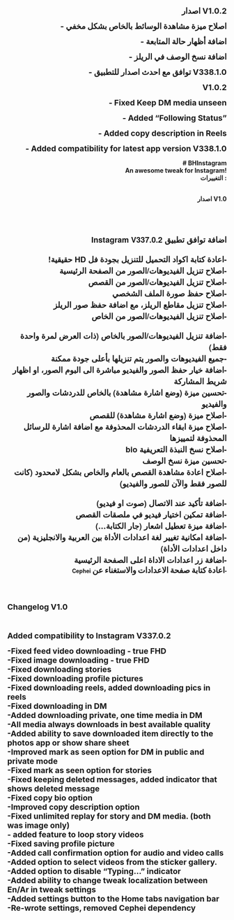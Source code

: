 <p style="text-align:right;"><span style="font-size:18px;"><strong>اصدار V1.0.2</strong></span></p>
<p style="text-align:right;"><span style="font-size:18px;"><strong>- اصلاح ميزة مشاهدة الوسائط بالخاص بشكل مخفي</strong></span></p>
<p style="text-align:right;"><span style="font-size:18px;"><strong>- اضافة أظهار حالة المتابعة</strong></span></p>
<p style="text-align:right;"><span style="font-size:18px;"><strong>- اضافة نسخ الوصف في الريلز</strong></span></p>
<p style="text-align:right;"><span style="font-size:18px;"><strong>- توافق مع احدث اصدار للتطبيق V338.1.0</strong></span></p>
<p style="text-align:right;"><span style="font-size:18px;"><strong>V1.0.2</strong></span></p>
<p style="text-align:right;"><span style="font-size:18px;"><strong>- Fixed Keep DM media unseen</strong></span></p>
<p style="text-align:right;"><span style="font-size:18px;"><strong>- Added “Following Status”</strong></span></p>
<p style="text-align:right;"><span style="font-size:18px;"><strong>- Added copy description in Reels</strong></span></p>
<p style="text-align:right;"><span style="font-size:18px;"><strong>- Added compatibility for latest app version V338.1.0</strong></span></p>

<p style="text-align:right;"><strong># BHInstagram</strong><br><strong>An awesome tweak for Instagram!</strong><br><strong>التغييرات :</strong></p>
<p style="text-align:right;"><br><strong>اصدار V1.0</strong></p>
<p style="font:20.0px 'Helvetica Neue';margin:0.0px;min-height:25.0px;"><br>&nbsp;</p>
<p style="font:13.0px 'Helvetica Neue';margin:0.0px;text-align:right;" dir="rtl"><span style="font-size:18px;"><strong>اضافة توافق تطبيق Instagram V337.0.2</strong></span></p>
<p style="font:13.0px 'Helvetica Neue';margin:0.0px;min-height:15.0px;text-align:right;" dir="rtl">&nbsp;</p>
<p style="font:13.0px 'Helvetica Neue';margin:0.0px;text-align:right;" dir="rtl"><span style="font-size:18px;"><strong>-اعادة كتابة اكواد التحميل للتنزيل بجودة فل HD حقيقية!</strong></span></p>
<p style="font:13.0px 'Helvetica Neue';margin:0.0px;text-align:right;" dir="rtl"><span style="font-size:18px;"><strong>-اصلاح تنزيل الفيديوهات/الصور من الصفحة الرئيسية</strong></span></p>
<p style="font:13.0px 'Helvetica Neue';margin:0.0px;text-align:right;" dir="rtl"><span style="font-size:18px;"><strong>-اصلاح تنزيل الفيديوهات/الصور من القصص</strong></span></p>
<p style="font:13.0px 'Helvetica Neue';margin:0.0px;text-align:right;" dir="rtl"><span style="font-size:18px;"><strong>-اصلاح حفظ صورة الملف الشخصي</strong></span></p>
<p style="font:13.0px 'Helvetica Neue';margin:0.0px;text-align:right;" dir="rtl"><span style="font-size:18px;"><strong>-اصلاح تنزيل مقاطع الريلز، مع اضافة حفظ صور الريلز</strong></span></p>
<p style="font:13.0px 'Helvetica Neue';margin:0.0px;text-align:right;" dir="rtl"><span style="font-size:18px;"><strong>-اصلاح تنزيل الفيديوهات/الصور من الخاص</strong></span></p>
<p style="font:13.0px 'Helvetica Neue';margin:0.0px;min-height:15.0px;text-align:right;" dir="rtl">&nbsp;</p>
<p style="font:13.0px 'Helvetica Neue';margin:0.0px;text-align:right;" dir="rtl"><span style="font-size:18px;"><strong>-اضافة تنزيل الفيديوهات/الصور بالخاص (ذات العرض لمرة واحدة فقط)</strong></span></p>
<p style="font:13.0px 'Helvetica Neue';margin:0.0px;text-align:right;" dir="rtl"><span style="font-size:18px;"><strong>-جميع الفيديوهات والصور يتم تنزيلها بأعلى جودة ممكنة</strong></span></p>
<p style="font:13.0px 'Helvetica Neue';margin:0.0px;text-align:right;" dir="rtl"><span style="font-size:18px;"><strong>-اضافة خيار حفظ الصور والفيديو مباشرة الى البوم الصور، او اظهار شريط المشاركة</strong></span></p>
<p style="font:13.0px 'Helvetica Neue';margin:0.0px;text-align:right;" dir="rtl"><span style="font-size:18px;"><strong>-تحسين ميزة (وضع اشارة مشاهدة) بالخاص للدردشات والصور والفيديو</strong></span></p>
<p style="font:13.0px 'Helvetica Neue';margin:0.0px;text-align:right;" dir="rtl"><span style="font-size:18px;"><strong>-اصلاح ميزة (وضع اشارة مشاهدة) للقصص</strong></span></p>
<p style="font:13.0px 'Helvetica Neue';margin:0.0px;text-align:right;" dir="rtl"><span style="font-size:18px;"><strong>-اصلاح ميزة ابقاء الدردشات المحذوفة مع اضافة اشارة للرسائل المحذوفة لتمييزها</strong></span></p>
<p style="font:13.0px 'Helvetica Neue';margin:0.0px;text-align:right;" dir="rtl"><span style="font-size:18px;"><strong>-اصلاح نسخ النبذة التعريفية bio</strong></span></p>
<p style="font:13.0px 'Helvetica Neue';margin:0.0px;text-align:right;" dir="rtl"><span style="font-size:18px;"><strong>-تحسين ميزة نسخ الوصف</strong></span></p>
<p style="font:13.0px 'Helvetica Neue';margin:0.0px;text-align:right;" dir="rtl"><span style="font-size:18px;"><strong>-اصلاح اعادة مشاهدة القصص بالعام والخاص بشكل لامحدود (كانت للصور فقط والآن للصور والفيديو)</strong></span></p>
<p style="font:13.0px 'Helvetica Neue';margin:0.0px;min-height:15.0px;text-align:right;" dir="rtl">&nbsp;</p>
<p style="font:13.0px 'Helvetica Neue';margin:0.0px;text-align:right;" dir="rtl"><span style="font-size:18px;"><strong>-اضافة تأكيد عند الاتصال (صوت او فيديو)</strong></span></p>
<p style="font:13.0px 'Helvetica Neue';margin:0.0px;text-align:right;" dir="rtl"><span style="font-size:18px;"><strong>-اضافة تمكين اختيار فيديو في ملصقات القصص</strong></span></p>
<p style="font:13.0px 'Helvetica Neue';margin:0.0px;text-align:right;" dir="rtl"><span style="font-size:18px;"><strong>-اضافة ميزة تعطيل اشعار (جار الكتابة…)</strong><span class="Apple-converted-space"><strong>&nbsp;</strong></span></span></p>
<p style="font:13.0px 'Helvetica Neue';margin:0.0px;text-align:right;" dir="rtl"><span style="font-size:18px;"><strong>-اضافة امكانية تغيير لغة اعدادات الأداة بين العربية والانجليزية (من داخل اعدادات الأداة)</strong></span></p>
<p style="font:13.0px 'Helvetica Neue';margin:0.0px;text-align:right;" dir="rtl"><span style="font-size:18px;"><strong>-اضافة زر اعدادات الاداة اعلى الصفحة الرئيسية</strong></span></p>
<p style="font:13.0px 'Geeza Pro';margin:0.0px;text-align:right;" dir="rtl"><span style="font-size:18px;"><span style="font:13.0px 'Helvetica Neue';"><strong>-</strong></span><strong>اعادة</strong><span style="font:13.0px 'Helvetica Neue';"><strong> </strong></span><strong>كتابة</strong><span style="font:13.0px 'Helvetica Neue';"><strong> </strong></span><strong>صفحة</strong><span style="font:13.0px 'Helvetica Neue';"><strong> </strong></span><strong>الاعدادات</strong><span style="font:13.0px 'Helvetica Neue';"><strong> </strong></span><strong>والاستغناء</strong><span style="font:13.0px 'Helvetica Neue';"><strong> </strong></span><strong>عن</strong><span style="font:13.0px 'Helvetica Neue';"><strong> Cephei</strong></span><span class="Apple-converted-space" style="font:13.0px 'Helvetica Neue';"><strong>&nbsp;</strong></span></span></p>
<p>&nbsp;</p>
<p><br><span style="font-size:18px;"><strong>Changelog V1.0</strong></span></p>
<p>&nbsp;</p>
<p><span style="font-size:18px;"><strong>Added compatibility to Instagram V337.0.2</strong></span></p>
<p><span style="font-size:18px;"><strong>-Fixed feed video downloading - true FHD</strong></span><br><span style="font-size:18px;"><strong>-Fixed image downloading - true FHD</strong></span><br><span style="font-size:18px;"><strong>-Fixed downloading stories</strong></span><br><span style="font-size:18px;"><strong>-Fixed downloading profile pictures</strong></span><br><span style="font-size:18px;"><strong>-Fixed downloading reels, added downloading pics in reels</strong></span><br><span style="font-size:18px;"><strong>-Fixed downloading in DM</strong></span><br><span style="font-size:18px;"><strong>-Added downloading private, one time media in DM</strong></span><br><span style="font-size:18px;"><strong>-All media always downloads in best available quality</strong></span><br><span style="font-size:18px;"><strong>-Added ability to save downloaded item directly to the photos app or show share sheet</strong></span><br><span style="font-size:18px;"><strong>-Improved mark as seen option for DM in public and private mode</strong></span><br><span style="font-size:18px;"><strong>-Fixed mark as seen option for stories</strong></span><br><span style="font-size:18px;"><strong>-Fixed keeping deleted messages, added indicator that shows deleted message</strong></span><br><span style="font-size:18px;"><strong>-Fixed copy bio option</strong></span><br><span style="font-size:18px;"><strong>-Improved copy description option</strong></span><br><span style="font-size:18px;"><strong>-Fixed unlimited replay for story and DM media. (both was image only)&nbsp;</strong></span><br><span style="font-size:18px;"><strong>- added feature to loop story videos</strong></span><br><span style="font-size:18px;"><strong>-Fixed saving profile picture</strong></span><br><span style="font-size:18px;"><strong>-Added call confirmation option for audio and video calls</strong></span><br><span style="font-size:18px;"><strong>-Added option to select videos from the sticker gallery.</strong></span><br><span style="font-size:18px;"><strong>-Added option to disable “Typing…” indicator</strong></span><br><span style="font-size:18px;"><strong>-Added ability to change tweak localization between En/Ar in tweak settings</strong></span><br><span style="font-size:18px;"><strong>-Added settings button to the Home tabs navigation bar</strong></span><br><span style="font-size:18px;"><strong>-Re-wrote settings, removed Cephei dependency</strong></span><br><span style="font-size:18px;">&nbsp;</span></p>
